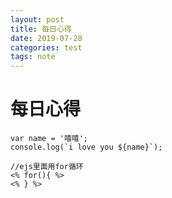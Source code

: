 ```yaml
---
layout: post
title: 每日心得
date: 2019-07-28
categories: test
tags: note
---
```


# 每日心得

```
var name = '嘻嘻';
console.log(`i love you ${name}`);

//ejs里面用for循环
<% for(){ %>
<% } %>
```

